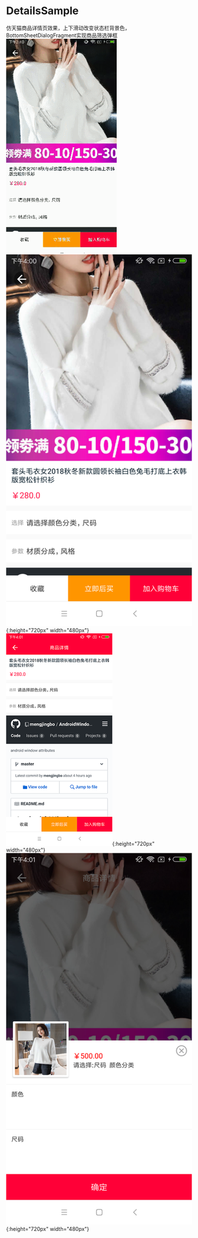 # DetailsSample
仿天猫商品详情页效果，上下滑动改变状态栏背景色，BottomSheetDialogFragment实现商品筛选弹框
![](https://github.com/mengjingbo/DetailsSample/blob/master/imgae/details.gif)
![](https://github.com/mengjingbo/DetailsSample/blob/master/imgae/image01.png){:height="720px" width="480px"}
![](https://github.com/mengjingbo/DetailsSample/blob/master/imgae/image02.png){:height="720px" width="480px"}
![](https://github.com/mengjingbo/DetailsSample/blob/master/imgae/image03.png){:height="720px" width="480px"}
